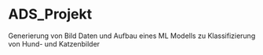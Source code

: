 # ADS_Projekt
Generierung von Bild Daten und Aufbau eines ML Modells zu Klassifizierung von Hund- und Katzenbilder
